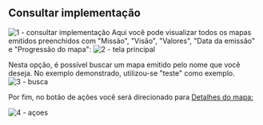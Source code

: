 ## Consultar implementação

![1 - consultar implementação](https://github.com/void-works-br/projeto-planejare/assets/107960686/bc5a3f2c-78a3-41a1-a9fe-9c633b132312)
Aqui você pode visualizar todos os mapas emitidos preenchidos com "Missão", "Visão", "Valores", "Data da emissão" e "Progressão do mapa":
![2 - tela principal](https://github.com/void-works-br/projeto-planejare/assets/107960686/56c8b15e-3570-4852-a471-658b0477c0d1)

Nesta opção, é possível buscar um mapa emitido pelo nome que você deseja. No exemplo demonstrado, utilizou-se "teste" como exemplo.
![3 - busca](https://github.com/void-works-br/projeto-planejare/assets/107960686/f0621f45-a5c1-4f6a-869a-59ed94269576)

Por fim, no botão de ações você será direcionado para [Detalhes do mapa:](https://github.com/void-works-br/projeto-planejare/blob/dev/doc/mapa-estrategico/detalhes-do-mapa.md)

![4 - açoes](https://github.com/void-works-br/projeto-planejare/assets/107960686/e0edd3cd-08ec-4dc8-95d1-ef43b20ea483)
